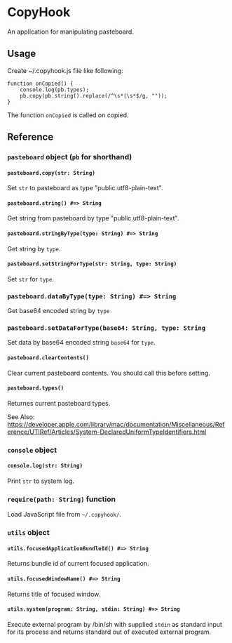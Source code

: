 CopyHook
========

An application for manipulating pasteboard.


Usage
-----

Create ~/.copyhook.js file like following:

    function onCopied() {
        console.log(pb.types);
        pb.copy(pb.string().replace(/^\s*|\s*$/g, ""));
    }


The function `onCopied` is called on copied.

Reference
---------

### `pasteboard` object (`pb` for shorthand)

#### `pasteboard.copy(str: String)`

Set `str` to pasteboard as type "public.utf8-plain-text".

#### `pasteboard.string() #=> String`

Get string from pasteboard by type "public.utf8-plain-text".

#### `pasteboard.stringByType(type: String) #=> String`

Get string by `type`.

#### `pasteboard.setStringForType(str: String, type: String)`

Set `str` for `type`.


### `pasteboard.dataByType(type: String) #=> String`

Get base64 encoded string by `type`

### `pasteboard.setDataForType(base64: String, type: String`

Set data by base64 encoded string `base64` for `type`.

#### `pasteboard.clearContents()`

Clear current pasteboard contents. You should call this before setting.

#### `pasteboard.types()`

Returnes current pasteboard types. 

See Also: https://developer.apple.com/library/mac/documentation/Miscellaneous/Reference/UTIRef/Articles/System-DeclaredUniformTypeIdentifiers.html

### `console` object

#### `console.log(str: String)`

Print `str` to system log.

### `require(path: String)` function

Load JavaScript file from `~/.copyhook/`.

### `utils` object

#### `utils.focusedApplicationBundleId() #=> String`

Returns bundle id of current focused application.

#### `utils.focusedWindowName() #=> String`

Returns title of focused window.

#### `utils.system(program: String, stdin: String) #=> String`

Execute external program by /bin/sh with supplied `stdin` as standard input for its process and returns standard out of executed external program.
